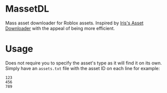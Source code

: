 # MassetDL
Mass asset downloader for Roblox assets. Inspired by [Iris's Asset Downloader](https://github.com/IrisV3rm/AssetDownloader) with the appeal of being more efficient. 
# Usage
Does not require you to specify the asset's type as it will find it on its own.
Simply have an `assets.txt` file with the asset ID on each line for example:
```
123
456
789
```
